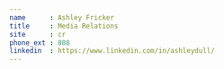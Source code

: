 ```yaml
---
name      : Ashley Fricker
title     : Media Relations
site      : cr
phone_ext : 808
linkedin  : https://www.linkedin.com/in/ashleydull/
---
```

